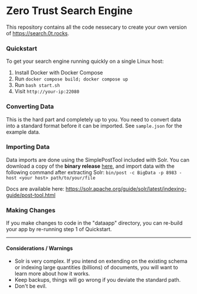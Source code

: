 # Zero Trust Search Engine

This repository contains all the code nessecary to create your own version of https://search.0t.rocks.


### Quickstart
To get your search engine running quickly on a single Linux host:
 1. Install Docker with Docker Compose
 2. Run `docker compose build; docker compose up`
 3. Run `bash start.sh`
 4. Visit `http://your-ip:22080`

### Converting Data
This is the hard part and completely up to you. You need to convert data into a standard format before it can be imported. See `sample.json` for the example data.

### Importing Data
Data imports are done using the SimplePostTool included with Solr. You can download a copy of the **binary release** [here](https://solr.apache.org/downloads.html), and import data with the following command after extracting Solr:
  `bin/post -c BigData -p 8983 -host <your host> path/to/your/file`

Docs are available here: https://solr.apache.org/guide/solr/latest/indexing-guide/post-tool.html

### Making Changes
If you make changes to code in the "dataapp" directory, you can re-build your app by re-running step 1 of Quickstart.

---

#### Considerations / Warnings
- Solr is very complex. If you intend on extending on the existing schema or indexing large quantities (billions) of documents, you will want to learn more about how it works.
- Keep backups, things will go wrong if you deviate the standard path.
- Don't be evil.
